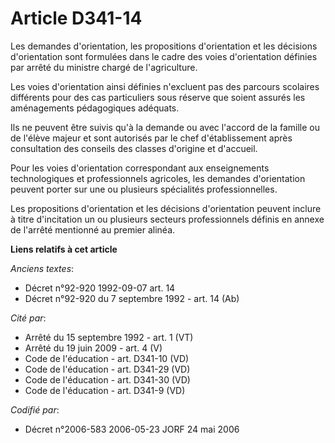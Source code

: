# Article D341-14

Les demandes d'orientation, les propositions d'orientation et les décisions d'orientation sont formulées dans le cadre des
voies d'orientation définies par arrêté du ministre chargé de l'agriculture.

Les voies d'orientation ainsi définies n'excluent pas des parcours scolaires différents pour des cas particuliers sous
réserve que soient assurés les aménagements pédagogiques adéquats.

Ils ne peuvent être suivis qu'à la demande ou avec l'accord de la famille ou de l'élève majeur et sont autorisés par le chef
d'établissement après consultation des conseils des classes d'origine et d'accueil.

Pour les voies d'orientation correspondant aux enseignements technologiques et professionnels agricoles, les demandes
d'orientation peuvent porter sur une ou plusieurs spécialités professionnelles.

Les propositions d'orientation et les décisions d'orientation peuvent inclure à titre d'incitation un ou plusieurs secteurs
professionnels définis en annexe de l'arrêté mentionné au premier alinéa.

**Liens relatifs à cet article**

_Anciens textes_:

  - Décret n°92-920 1992-09-07 art. 14
  - Décret n°92-920 du 7 septembre 1992 - art. 14 (Ab)

_Cité par_:

  - Arrêté du 15 septembre 1992 - art. 1 (VT)
  - Arrêté du 19 juin 2009 - art. 4 (V)
  - Code de l'éducation - art. D341-10 (VD)
  - Code de l'éducation - art. D341-29 (VD)
  - Code de l'éducation - art. D341-30 (VD)
  - Code de l'éducation - art. D341-9 (VD)

_Codifié par_:

  - Décret n°2006-583 2006-05-23 JORF 24 mai 2006
